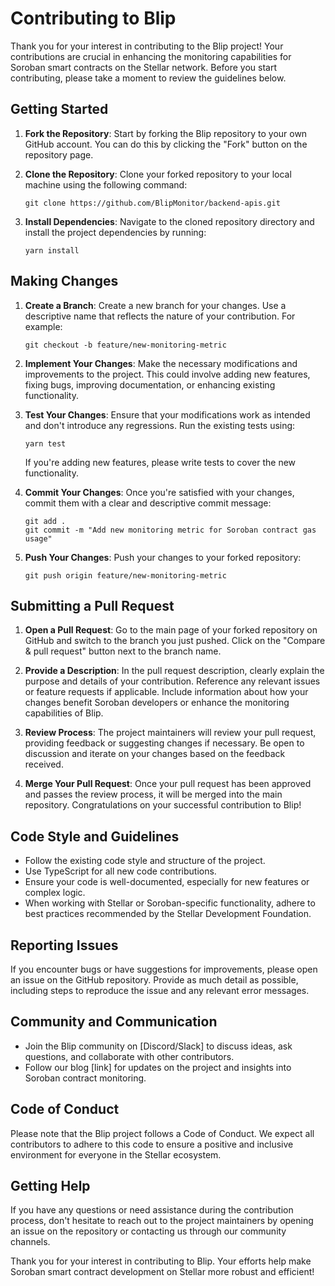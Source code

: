 # Contributing to Blip

Thank you for your interest in contributing to the Blip project! Your contributions are crucial in enhancing the monitoring capabilities for Soroban smart contracts on the Stellar network. Before you start contributing, please take a moment to review the guidelines below.

## Getting Started

1. **Fork the Repository**: Start by forking the Blip repository to your own GitHub account. You can do this by clicking the "Fork" button on the repository page.

2. **Clone the Repository**: Clone your forked repository to your local machine using the following command:
   ```
   git clone https://github.com/BlipMonitor/backend-apis.git
   ```

3. **Install Dependencies**: Navigate to the cloned repository directory and install the project dependencies by running:
   ```
   yarn install
   ```

## Making Changes

1. **Create a Branch**: Create a new branch for your changes. Use a descriptive name that reflects the nature of your contribution. For example:
   ```
   git checkout -b feature/new-monitoring-metric
   ```

2. **Implement Your Changes**: Make the necessary modifications and improvements to the project. This could involve adding new features, fixing bugs, improving documentation, or enhancing existing functionality.

3. **Test Your Changes**: Ensure that your modifications work as intended and don't introduce any regressions. Run the existing tests using:
   ```
   yarn test
   ```
   If you're adding new features, please write tests to cover the new functionality.

4. **Commit Your Changes**: Once you're satisfied with your changes, commit them with a clear and descriptive commit message:
   ```
   git add .
   git commit -m "Add new monitoring metric for Soroban contract gas usage"
   ```

5. **Push Your Changes**: Push your changes to your forked repository:
   ```
   git push origin feature/new-monitoring-metric
   ```

## Submitting a Pull Request

1. **Open a Pull Request**: Go to the main page of your forked repository on GitHub and switch to the branch you just pushed. Click on the "Compare & pull request" button next to the branch name.

2. **Provide a Description**: In the pull request description, clearly explain the purpose and details of your contribution. Reference any relevant issues or feature requests if applicable. Include information about how your changes benefit Soroban developers or enhance the monitoring capabilities of Blip.

3. **Review Process**: The project maintainers will review your pull request, providing feedback or suggesting changes if necessary. Be open to discussion and iterate on your changes based on the feedback received.

4. **Merge Your Pull Request**: Once your pull request has been approved and passes the review process, it will be merged into the main repository. Congratulations on your successful contribution to Blip!

## Code Style and Guidelines

- Follow the existing code style and structure of the project.
- Use TypeScript for all new code contributions.
- Ensure your code is well-documented, especially for new features or complex logic.
- When working with Stellar or Soroban-specific functionality, adhere to best practices recommended by the Stellar Development Foundation.

## Reporting Issues

If you encounter bugs or have suggestions for improvements, please open an issue on the GitHub repository. Provide as much detail as possible, including steps to reproduce the issue and any relevant error messages.

## Community and Communication

- Join the Blip community on [Discord/Slack] to discuss ideas, ask questions, and collaborate with other contributors.
- Follow our blog [link] for updates on the project and insights into Soroban contract monitoring.

## Code of Conduct

Please note that the Blip project follows a Code of Conduct. We expect all contributors to adhere to this code to ensure a positive and inclusive environment for everyone in the Stellar ecosystem.

## Getting Help

If you have any questions or need assistance during the contribution process, don't hesitate to reach out to the project maintainers by opening an issue on the repository or contacting us through our community channels.

Thank you for your interest in contributing to Blip. Your efforts help make Soroban smart contract development on Stellar more robust and efficient!
